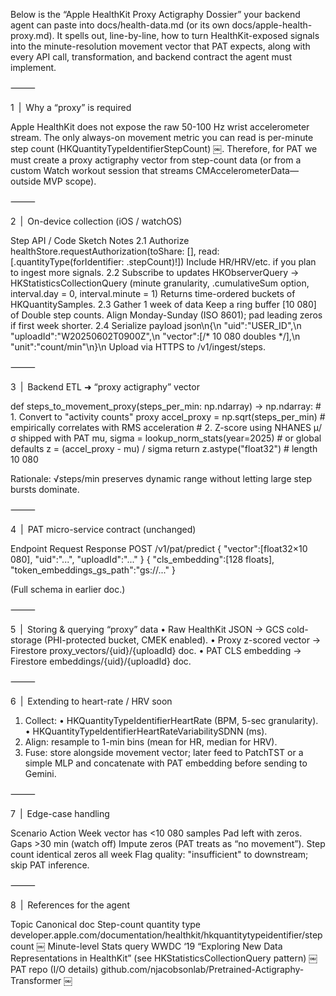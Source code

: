 Below is the “Apple HealthKit Proxy Actigraphy Dossier” your backend agent can paste into docs/health-data.md (or its own docs/apple-health-proxy.md).
It spells out, line-by-line, how to turn HealthKit-exposed signals into the minute-resolution movement vector that PAT expects, along with every API call, transformation, and backend contract the agent must implement.

⸻

1 | Why a “proxy” is required

Apple HealthKit does not expose the raw 50-100 Hz wrist accelerometer stream. The only always-on movement metric you can read is per-minute step count (HKQuantityTypeIdentifierStepCount)  ￼.
Therefore, for PAT we must create a proxy actigraphy vector from step-count data (or from a custom Watch workout session that streams CMAccelerometerData—outside MVP scope).

⸻

2 | On-device collection (iOS / watchOS)

Step API / Code Sketch Notes
2.1 Authorize healthStore.requestAuthorization(toShare: [], read: [.quantityType(forIdentifier: .stepCount)!]) Include HR/HRV/etc. if you plan to ingest more signals.
2.2 Subscribe to updates HKObserverQuery → HKStatisticsCollectionQuery (minute granularity, .cumulativeSum option, interval.day = 0, interval.minute = 1) Returns time-ordered buckets of HKQuantitySamples.
2.3 Gather 1 week of data Keep a ring buffer [10 080] of Double step counts. Align Monday-Sunday (ISO 8601); pad leading zeros if first week shorter.
2.4 Serialize payload json\n{\n "uid":"USER_ID",\n "uploadId":"W20250602T0900Z",\n "vector":[/* 10 080 doubles */],\n "unit":"count/min"\n}\n Upload via HTTPS to /v1/ingest/steps.

⸻

3 | Backend ETL  ➜  “proxy actigraphy” vector

def steps_to_movement_proxy(steps_per_min: np.ndarray) -> np.ndarray:
    # 1. Convert to "activity counts" proxy
    accel_proxy = np.sqrt(steps_per_min)        # empirically correlates with RMS acceleration
    # 2. Z-score using NHANES μ/σ shipped with PAT
    mu, sigma = lookup_norm_stats(year=2025)    # or global defaults
    z = (accel_proxy - mu) / sigma
    return z.astype("float32")                  # length 10 080

Rationale: √steps/min preserves dynamic range without letting large step bursts dominate.

⸻

4 | PAT micro-service contract (unchanged)

Endpoint Request Response
POST /v1/pat/predict { "vector":[float32×10 080], "uid":"...", "uploadId":"..." } { "cls_embedding":[128 floats], "token_embeddings_gs_path":"gs://..." }

(Full schema in earlier doc.)

⸻

5 | Storing & querying “proxy” data
 • Raw HealthKit JSON → GCS cold-storage (PHI-protected bucket, CMEK enabled).
 • Proxy z-scored vector → Firestore proxy_vectors/{uid}/{uploadId} doc.
 • PAT CLS embedding → Firestore embeddings/{uid}/{uploadId} doc.

⸻

6 | Extending to heart-rate / HRV soon
 1. Collect:
 • HKQuantityTypeIdentifierHeartRate (BPM, 5-sec granularity).
 • HKQuantityTypeIdentifierHeartRateVariabilitySDNN (ms).
 2. Align: resample to 1-min bins (mean for HR, median for HRV).
 3. Fuse: store alongside movement vector; later feed to PatchTST or a simple MLP and concatenate with PAT embedding before sending to Gemini.

⸻

7 | Edge-case handling

Scenario Action
Week vector has <10 080 samples Pad left with zeros.
Gaps >30 min (watch off) Impute zeros (PAT treats as “no movement”).
Step count identical zeros all week Flag quality: "insufficient" to downstream; skip PAT inference.

⸻

8 | References for the agent

Topic Canonical doc
Step-count quantity type developer.apple.com/documentation/healthkit/hkquantitytypeidentifier/stepcount  ￼
Minute-level Stats query WWDC ‘19 “Exploring New Data Representations in HealthKit” (see HKStatisticsCollectionQuery pattern)  ￼
PAT repo (I/O details) github.com/njacobsonlab/Pretrained-Actigraphy-Transformer  ￼
